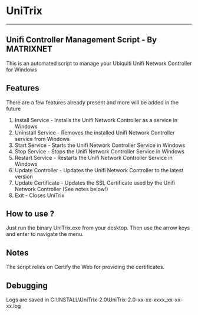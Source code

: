 # UniTrix
-------------------------------------------------
Unifi Controller Management Script - By MATRIXNET
-------------------------------------------------
This is an automated script to manage your Ubiquiti Unifi Network Controller for Windows

## Features
There are a few features already present and more will be added in the future

1. Install Service - Installs the Unifi Network Controller as a service in Windows
2. Uninstall Service - Removes the installed Unifi Network Controller service from Windows
3. Start Service - Starts the Unifi Network Controller Service in Windows
4. Stop Service - Stops the Unifi Network Controller Service in Windows
5. Restart Service - Restarts the Unifi Network Controller Service in Windows
6. Update Controller - Updates the Unifi Network Controller to the latest version
7. Update Certificate - Updates the SSL Certificate used by the Unifi Network Controller (See notes below!)
8. Exit - Closes UniTrix

## How to use ?
Just run the binary UniTrix.exe from your desktop.
Then use the arrow keys and enter to navigate the menu.


## Notes
The script relies on Certify the Web for providing the certificates.

## Debugging
Logs are saved in C:\INSTALL\UniTrix-2.0\UniTrix-2.0-xx-xx-xxxx_xx-xx-xx.log